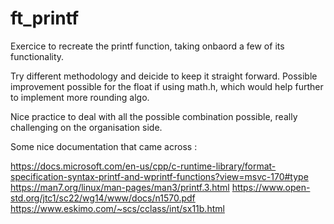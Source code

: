 # ft_printf

Exercice to recreate the printf function, taking onbaord a few of its functionality.

Try different methodology and deicide to keep it straight forward.
Possible improvement possible for the float if using math.h, which would help further to implement more rounding algo.

Nice practice to deal with all the possible combination possible, really challenging on the organisation side.

Some nice documentation that came across :

https://docs.microsoft.com/en-us/cpp/c-runtime-library/format-specification-syntax-printf-and-wprintf-functions?view=msvc-170#type
https://man7.org/linux/man-pages/man3/printf.3.html
https://www.open-std.org/jtc1/sc22/wg14/www/docs/n1570.pdf
https://www.eskimo.com/~scs/cclass/int/sx11b.html
